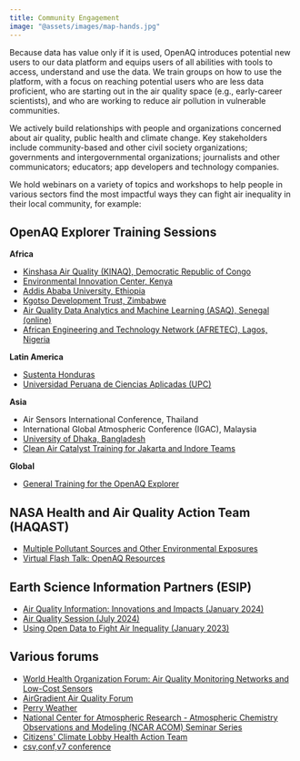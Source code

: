 ```yaml
---
title: Community Engagement
image: "@assets/images/map-hands.jpg"
---
```

Because data has value only if it is used, OpenAQ introduces potential new users to our data platform and equips users of all abilities with tools to access, understand and use the data. We train groups on how to use the platform, with a focus on reaching potential users who are less data proficient, who are starting out in the air quality space (e.g., early-career scientists), and who are working to reduce air pollution in vulnerable communities.

We actively build relationships with people and organizations concerned about air quality, public health and climate change. Key stakeholders include community-based and other civil society organizations; governments and intergovernmental organizations; journalists and other communicators; educators; app developers and technology companies.

We hold webinars on a variety of topics and workshops to help people in various sectors find the most impactful ways they can fight air inequality in their local community, for example:

## **OpenAQ Explorer Training Sessions**

**Africa**

* [Kinshasa Air Quality (KINAQ), Democratic Republic of Congo](https://youtu.be/dPhMEm7B9jo)
* [Environmental Innovation Center, Kenya](https://youtu.be/gvojpTr_eeY)
* [Addis Ababa University, Ethiopia](https://youtu.be/N917FHY9LRw)
* [Kgotso Development Trust, Zimbabwe](https://youtu.be/CAk40VlzBj0)
* [Air Quality Data Analytics and Machine Learning (ASAQ), Senegal (online)](https://youtu.be/lQYBgi5WGpw)
* [African Engineering and Technology Network (AFRETEC), Lagos, Nigeria](https://www.youtube.com/watch?v=FPWpmkrbCRI)

**Latin America**

* [Sustenta Honduras](https://youtu.be/XsoPuv55QLU)
* [Universidad Peruana de Ciencias Aplicadas (UPC)](https://youtu.be/8zRoWhloMA4?feature=shared)

**Asia**

* Air Sensors International Conference, Thailand
* International Global Atmospheric Conference (IGAC), Malaysia
* [University of Dhaka, Bangladesh](https://youtu.be/GBw7vGohSJI)
* [Clean Air Catalyst Training for Jakarta and Indore Teams](https://openaq.org/admin/)

**Global**

* [General Training for the OpenAQ Explorer](https://openaq.org/admin/)



## **NASA Health and Air Quality Action Team (HAQAST)**

* [Multiple Pollutant Sources and Other Environmental Exposures](https://www.youtube.com/watch?v=B4u0jQa5to8&t=1537s)
* [Virtual Flash Talk: OpenAQ Resources](https://haqast.org/haqast-showcase-2025/#virtualflashtalks)



## **Earth Science Information Partners (ESIP)**

* [Air Quality Information: Innovations and Impacts (January 2024)](https://www.youtube.com/watch?v=nsandPI9vBA)
* [Air Quality Session (July 2024)](https://youtu.be/uVzC2vmBtYE?feature=shared&t=2236)
* [Using Open Data to Fight Air Inequality (January 2023)](https://www.youtube.com/watch?v=Eh1itk7vSgM&list=PL8X9E6I5_i8gA_VHWtcLa8qXknTyO_o7v&index=20)



## **Various forums**

* [World Health Organization Forum: Air Quality Monitoring Networks and Low-Cost Sensors](https://youtu.be/nIQVeVlE2qU?feature=shared&t=2688)
* [AirGradient Air Quality Forum](https://www.youtube.com/watch?v=UV00VTA8CkM)
* [Perry Weather](https://perryweather.com/resources/understanding-air-quality-webinar/)[](<>)
* [National Center for Atmospheric Research - Atmospheric Chemistry Observations and Modeling (NCAR ACOM) Seminar Series](https://www.youtube.com/watch?v=t0Scl9kE_1g)
* [Citizens' Climate Lobby Health Action Team](https://www.youtube.com/watch?v=Li3YQkDK3bg)
* [csv,conf,v7 conference](https://www.youtube.com/watch?v=nUBiiNEkXuE)[](https://www.youtube.com/watch?v=nUBiiNEkXuE)[](https://www.youtube.com/watch?v=Eh1itk7vSgM&list=PL8X9E6I5_i8gA_VHWtcLa8qXknTyO_o7v&index=20)
